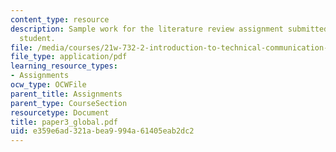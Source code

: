 ```yaml
---
content_type: resource
description: Sample work for the literature review assignment submitted by an anonymous
  student.
file: /media/courses/21w-732-2-introduction-to-technical-communication-ethics-in-science-and-technology-fall-2006/e359e6ad321abea9994a61405eab2dc2_paper3_global.pdf
file_type: application/pdf
learning_resource_types:
- Assignments
ocw_type: OCWFile
parent_title: Assignments
parent_type: CourseSection
resourcetype: Document
title: paper3_global.pdf
uid: e359e6ad-321a-bea9-994a-61405eab2dc2
---
```

